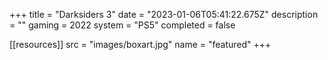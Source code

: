 +++
title = "Darksiders 3"
date = "2023-01-06T05:41:22.675Z"
description = ""
gaming = 2022
system = "PS5"
completed = false

[[resources]]
src = "images/boxart.jpg"
name = "featured"
+++
<!--
Start writing here...

**Final trophy count: __ of __**

![Trophy List](images/trophies.jpg) -->
